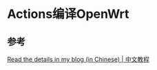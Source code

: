 # Actions编译OpenWrt
## 参考
[Read the details in my blog (in Chinese) | 中文教程](https://p3terx.com/archives/build-openwrt-with-github-actions.html)

